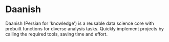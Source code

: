 # Daanish
Daanish (Persian for 'knowledge') is a reusable data science core with prebuilt functions for diverse analysis tasks. Quickly implement projects by calling the required tools, saving time and effort.
